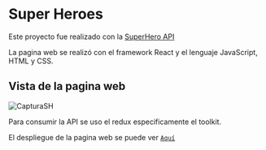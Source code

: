 # Super Heroes

Este proyecto fue realizado con la [SuperHero API](https://www.superheroapi.com/)

La pagina web se realizó con el framework React y el lenguaje JavaScript, HTML y CSS. 

## Vista de la pagina web

![CapturaSH](https://github.com/Juliana1497/superHero/assets/112361979/c9080001-f730-4008-bef1-20193e46b282)

Para consumir la API se uso el redux especificamente el toolkit.

El despliegue de la pagina web se puede ver [`Aquí`](https://super-hero-five.vercel.app/)
